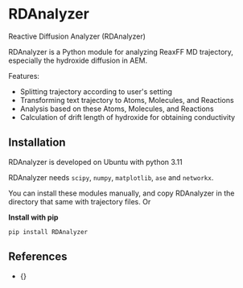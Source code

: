 # RDAnalyzer
Reactive Diffusion Analyzer (RDAnalyzer)

RDAnalyzer is a Python module for analyzing ReaxFF MD trajectory, especially the hydroxide diffusion in AEM.

Features:
- Splitting trajectory according to user's setting
- Transforming text trajectory to Atoms, Molecules, and Reactions
- Analysis based on these Atoms, Molecules, and Reactions
- Calculation of drift length of hydroxide for obtaining conductivity


## Installation
RDAnalyzer is developed on Ubuntu with python 3.11

RDAnalyzer needs `scipy`, `numpy`, `matplotlib`, `ase` and `networkx`.

You can install these modules manually, and copy RDAnalyzer in the directory that same with trajectory files. Or

**Install with pip**

```pip install RDAnalyzer```

## References
- {}
